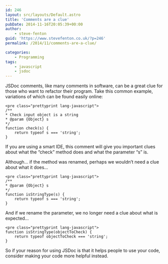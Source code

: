 ```yaml
---
id: 246
layout: src/layouts/Default.astro
title: 'Comments are a clue'
pubDate: 2014-11-16T20:05:39+00:00
author:
    - steve-fenton
guid: 'https://www.stevefenton.co.uk/?p=246'
permalink: /2014/11/comments-are-a-clue/

categories:
    - Programming
tags:
    - javascript
    - jsdoc
---
```


JSDoc comments, like many comments in software, can be a great clue for those who want to refactor their program. Take this common example, variations of which can be found easily online:

```
<pre class="prettyprint lang-javascript">
/**
* Check input object is a string
* @param {Object} s
*/
function check(s) {
    return typeof s === 'string';
}
```

If you are using a smart IDE, this comment will give you important clues about what the “check” method does and what the parameter “s” is.

Although… if the method was renamed, perhaps we wouldn’t need a clue about what it does…

```
<pre class="prettyprint lang-javascript">
/**
* @param {Object} s
*/
function isStringType(s) {
    return typeof s === 'string';
}
```

And if we rename the parameter, we no longer need a clue about what is expected…

```
<pre class="prettyprint lang-javascript">
function isStringType(objectToCheck) {
    return typeof objectToCheck === 'string';
}
```

So if your reason for using JSDoc is that it helps people to use your code, consider making your code more helpful instead.